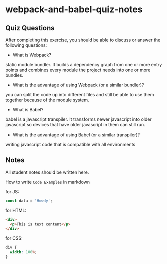 # webpack-and-babel-quiz-notes

## Quiz Questions

After completing this exercise, you should be able to discuss or answer the following questions:

- What is Webpack?

static module bundler. It builds a dependency graph from one or more entry points and combines every
module the project needs into one or more bundles.

- What is the advantage of using Webpack (or a similar bundler)?

you can split the code up into different files and still be able to use them together because of the module system.

- What is Babel?

babel is a javascript transpiler. It transforms newer javascript into older javascript so devices that have older
javascript in them can still run.

- What is the advantage of using Babel (or a similar transpiler)?

writing javascript code that is compatible with all environments

## Notes

All student notes should be written here.

How to write `Code Examples` in markdown

for JS:

```js
const data = 'Howdy';
```

for HTML:

```html
<div>
  <p>This is text content</p>
</div>
```

for CSS:

```css
div {
  width: 100%;
}
```

